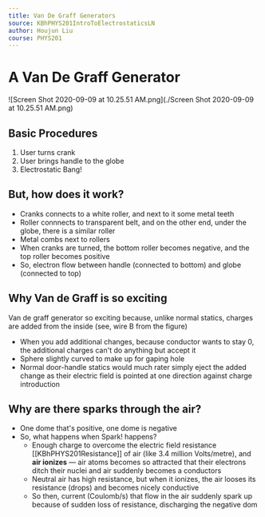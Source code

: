 ```yaml
---
title: Van De Graff Generators
source: KBhPHYS201IntroToElectrostaticsLN
author: Houjun Liu
course: PHYS201
---
```


# A Van De Graff Generator


  ![Screen Shot 2020-09-09 at 10.25.51 AM.png](./Screen Shot 2020-09-09 at 10.25.51 AM.png)
  
  
## Basic Procedures 
1. User turns crank
2. User brings handle to the globe
3. Electrostatic Bang!
  
## But, how does it work?
* Cranks connects to a white roller, and next to it some metal teeth
* Roller connnects to transparent belt, and on the other end, under the globe, there is a similar roller
* Metal combs next to rollers 
* When cranks are turned, the bottom roller becomes negative, and the top roller becomes positive
* So, electron flow between handle (connected to bottom) and globe (connected to top) 
        
## Why Van de Graff is so exciting
 Van de graff generator so exciting because, unlike normal statics, charges are added from the inside (see, wire B from the figure)
 
 * When you add additional changes, because conductor wants to stay 0, the additional charges can't do anything but accept it 
 * Sphere slightly curved to make up for gaping hole
 * Normal door-handle statics would much rater simply eject the added change  as their electric field is pointed at one direction against charge introduction
 
## Why are there sparks through the air?
 * One dome that's positive, one dome is negative
 * So, what happens when Spark! happens?
     * Enough charge to overcome the electric field resistance [[KBhPHYS201Resistance]] of air (like 3.4 million Volts/metre), and **air ionizes** — air atoms becomes so attracted that their electrons ditch their nuclei and air suddenly becomes a conductors
     * Neutral air has high resistance, but when it ionizes, the air looses its resistance (drops) and becomes nicely conductive
     * So then, current (Coulomb/s) that flow in the air suddenly spark up because of sudden loss of resistance, discharging the negative dom
